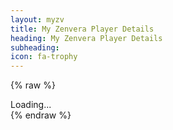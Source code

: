```yaml
---
layout: myzv
title: My Zenvera Player Details
heading: My Zenvera Player Details
subheading:
icon: fa-trophy
---
```

{% raw %}
<!--<div id="paperdoll" style="float: right;">Loading...</div>-->
<div id="details">Loading...</div>
<script src="//cdnjs.cloudflare.com/ajax/libs/jquery-url-parser/2.3.1/purl.min.js"></script>
<script>
    $(document).ready( function() {
        var myzv = ('https:' == document.location.protocol ? 'https://myzv.herokuapp.com/' : 'http://my.zenvera.com/');
        var id = $.url().param('id');
        $('#mheader').css('padding-top', '0');
        $('#page-icon').html('<img src="'+myzv+'myzv-img/character.php?id='+id+'" alt="Player Image"/>' );
        <!--$.get(myzv+'view-paperdoll.php?id='+id, function(data) { $('#paperdoll').html(data); });-->
        $.get(myzv+'view-player.php?id='+id, function(data) { $('#details').html(data); $('#pheading').text( $('#name-value').text() ); $('#psubheading').html( $('#guild-value').html() ); });
    });
</script>
{% endraw %}